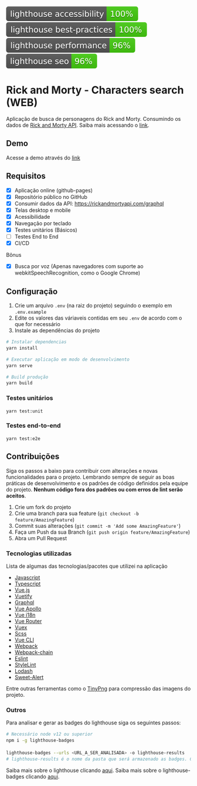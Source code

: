 [![Lighthouse Accessibility Badge](./lighthouse-results/lighthouse_accessibility.svg)](https://github.com/GuilhermeAB/rick-and-morty-web)
[![Lighthouse Best Practices Badge](./lighthouse-results/lighthouse_best-practices.svg)](https://github.com/GuilhermeAB/rick-and-morty-web)
[![Lighthouse Performance Badge](./lighthouse-results/lighthouse_performance.svg)](https://github.com/GuilhermeAB/rick-and-morty-web)
[![Lighthouse SEO Badge](./lighthouse-results/lighthouse_seo.svg)](https://github.com/GuilhermeAB/rick-and-morty-web)

# Rick and Morty - Characters search (WEB)
Aplicação de busca de personagens do Rick and Morty. Consumindo os dados de [Rick and Morty API](https://rickandmortyapi.com/graphql). Saiba mais acessando o [link](https://rickandmortyapi.com/).

## Demo
Acesse a demo através do [link](https://guilhermeab.github.io/rick-and-morty-web/#/)

## Requisitos

- [x] Aplicação online (github-pages)
- [x] Repositório público no GitHub
- [x] Consumir dados da API: https://rickandmortyapi.com/graphql
- [x] Telas desktop e mobile
- [x] Acessibilidade
- [x] Navegação por teclado
- [x] Testes unitários (Básicos)
- [ ] Testes End to End
- [x] CI/CD

Bônus

- [x] Busca por voz (Apenas navegadores com suporte ao webkitSpeechRecognition, como o Google Chrome)

## Configuração

1. Crie um arquivo `.env` (na raiz do projeto) seguindo o exemplo em `.env.example`
2. Edite os valores das váriaveis contidas em seu `.env` de acordo com o que for necessário
3. Instale as dependências do projeto

```sh
# Instalar dependencias
yarn install
```

```sh
# Executar aplicação em modo de desenvolvimento
yarn serve
```

```sh
# Build produção
yarn build
```

### Testes unitários
```
yarn test:unit
```

### Testes end-to-end
```
yarn test:e2e
```

## Contribuições

Siga os passos a baixo para contribuir com alterações e novas funcionalidades para o projeto. Lembrando sempre de seguir as boas práticas de desenvolvimento e os padrões de código definidos pela equipe do projeto. **Nenhum código fora dos padrões ou com erros de lint serão aceitos**.

1. Crie um fork do projeto
2. Crie uma branch para sua feature (`git checkout -b feature/AmazingFeature`)
3. Commit suas alterações (`git commit -m 'Add some AmazingFeature'`)
4. Faça um Push da sua Branch  (`git push origin feature/AmazingFeature`)
5. Abra um Pull Request

### Tecnologias utilizadas

Lista de algumas das tecnologias/pacotes que utilizei na aplicação

* [Javascript](https://www.javascript.com/)
* [Typescript](https://www.typescriptlang.org/)
* [Vue.js](https://vuejs.org/)
* [Vuetify](https://vuetifyjs.com/en/)
* [Graphql](https://graphql.org/)
* [Vue Apollo](https://apollo.vuejs.org/)
* [Vue i18n](https://kazupon.github.io/vue-i18n/)
* [Vue Router](https://router.vuejs.org/)
* [Vuex](https://vuex.vuejs.org/)
* [Scss](https://sass-lang.com/)
* [Vue CLI](https://cli.vuejs.org/)
* [Webpack](https://webpack.js.org/)
* [Webpack-chain](https://github.com/neutrinojs/webpack-chain)
* [Eslint](https://eslint.org/)
* [StyleLint](https://stylelint.io/)
* [Lodash](https://lodash.com/)
* [Sweet-Alert](https://sweetalert2.github.io/)

Entre outras ferramentas como o [TinyPng](https://tinypng.com/) para compressão das imagens do projeto.


### Outros

Para analisar e gerar as badges do lighthouse siga os seguintes passos:

```sh
# Necessário node v12 ou superior
npm i -g lighthouse-badges

lighthouse-badges --urls <URL_A_SER_ANALISADA> -o lighthouse-results
# lighthouse-results é o nome da pasta que será armazenado as badges. Caso deseje analisar mais de um url, separe-as por espaço
```
Saiba mais sobre o lighthouse clicando [aqui](https://developers.google.com/web/tools/lighthouse). Saiba mais sobre o lighthouse-badges clicando [aqui](https://github.com/emazzotta/lighthouse-badges).
